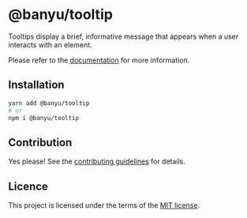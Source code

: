 # @banyu/tooltip

Tooltips display a brief, informative message that appears when a user interacts with an element.

Please refer to the [documentation](https://localhost:3000/docs/components/tooltip) for more information.

## Installation

```sh
yarn add @banyu/tooltip
# or
npm i @banyu/tooltip
```

## Contribution

Yes please! See the
[contributing guidelines](https://github.com/muhamien/jala-design/blob/master/CONTRIBUTING.md)
for details.

## Licence

This project is licensed under the terms of the
[MIT license](https://github.com/muhamien/jala-design/blob/master/LICENSE).
